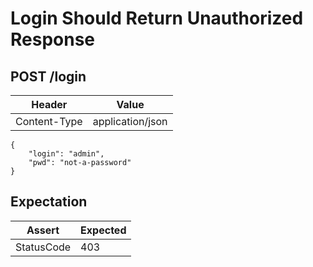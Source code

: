 # Login Should Return Unauthorized Response

## POST /login

| Header | Value |
| - | - |
| Content-Type | application/json |

```
{
    "login": "admin",
    "pwd": "not-a-password"
}
```

## Expectation

| Assert | Expected |
| - | - |
| StatusCode | 403 |
